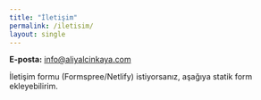 ```yaml
---
title: "İletişim"
permalink: /iletisim/
layout: single
---
```


**E-posta:** [info@aliyalcinkaya.com](mailto:info@aliyalcinkaya.com)

İletişim formu (Formspree/Netlify) istiyorsanız, aşağıya statik form ekleyebilirim.
